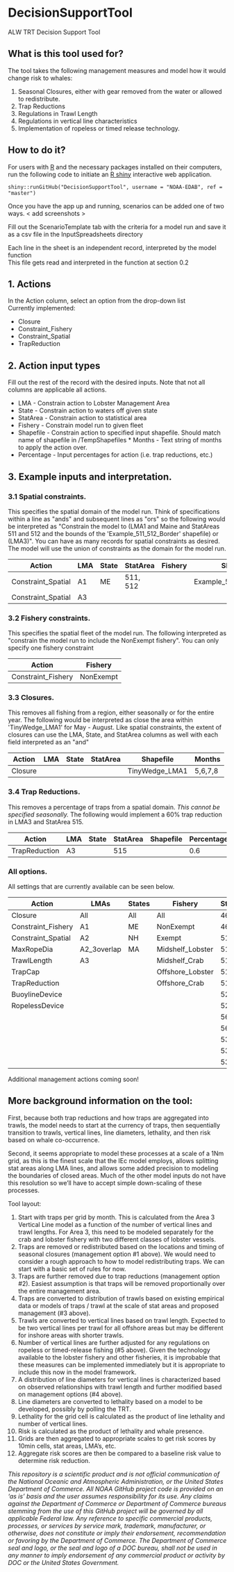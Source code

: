 # DecisionSupportTool
ALW TRT Decision Support Tool

## What is this tool used for?

The tool takes the following management measures and model how it would change risk to whales:

1.	Seasonal Closures, either with gear removed from the water or allowed to redistribute.
2.	Trap Reductions
3.	Regulations in Trawl Length
4.	Regulations in vertical line characteristics
5.	Implementation of ropeless or timed release technology.

## How to do it?

For users with [R](https://cran.r-project.org/) and the necessary packages installed on their computers, run the following code to initiate an [R shiny](https://shiny.rstudio.com/) interactive web application.

```
shiny::runGitHub("DecisionSupportTool", username = "NOAA-EDAB", ref = "master")

```
Once you have the app up and running, scenarios can be added one of two ways. < add screenshots > 

Fill out the ScenarioTemplate tab with the criteria for a model run and save it as a csv file in the InputSpreadsheets directory								
								
Each line in the sheet is an independent record, interpreted by the model function								
This file gets read and interpreted in the function at section 0.2								
								
## 1. Actions

In the Action column, select an option from the drop-down list								
Currently implemented: 
*	Closure
*	Constraint_Fishery
*	Constraint_Spatial
*	TrapReduction
							
## 2. Action input types

Fill out the rest of the record with the desired inputs. Note that not all columns are applicable all actions.

*	LMA	- Constrain action to Lobster Management Area						
*	State	- Constrain action to waters off given state						
*	StatArea - Constrain action to statistical area						
*	Fishery - Constrain model run to given fleet						
*	Shapefile - Constrain action to specified input shapefile. Should match name of shapefile in /TempShapefiles	*	Months - Text string of months to apply the action over.						
*	Percentage - Input percentages for action (i.e. trap reductions, etc.)						

## 3. Example inputs and interpretation.

### 3.1 Spatial constraints.

This specifies the spatial domain of the model run. Think of specifications within a line as "ands" and subsequent lines as "ors" so the following would be interpreted as "Constrain the model to (LMA1 and Maine and StatAreas 511 and 512 and the bounds of the 'Example_511_512_Border' shapefile) or (LMA3)". You can have as many records for spatial constraints as desired. The model will use the union of constraints as the domain for the model run.

| Action             | LMA | State | StatArea | Fishery | Shapefile              |
|--------------------|-----|-------|----------|---------|------------------------|
| Constraint_Spatial | A1  | ME    | 511, 512 |         | Example_511_512_Border |
| Constraint_Spatial | A3  |       |          |         |                        |

### 3.2 Fishery constraints. 

This specifies the spatial fleet of the model run. The following interpreted as "constrain the model run to include the NonExempt fishery". You can only specify one fishery constraint							
								
| Action             | Fishery   |
|--------------------|-----------|
| Constraint_Fishery | NonExempt |

### 3.3 Closures. 

This removes all fishing from a region, either seasonally or for the entire year. The following would be interpreted as close the area within 'TinyWedge_LMA1' for May - August. Like spatial constraints, the extent of closures can use the LMA, State, and StatArea columns as well with each field interpreted as an "and"

| Action  | LMA | State | StatArea | Shapefile      | Months  |
|---------|-----|-------|----------|----------------|---------|
| Closure |     |       |          | TinyWedge_LMA1 | 5,6,7,8 |
								
### 3.4 Trap Reductions.

This removes a percentage of traps from a spatial domain. *This cannot be specified seasonally.* The following would implement a 60% trap reduction in LMA3 and StatArea 515.
								
| Action        | LMA | State | StatArea | Shapefile | Percentage |
|---------------|-----|-------|----------|-----------|------------|
| TrapReduction | A3  |       | 515      |           | 0.6        |


### All options.

All settings that are currently available can be seen below.

| Action             | LMAs        | States | Fishery          | StatArea | TrawlRegulation | MaxRopeDia | BuoylineDevice     | RopelessDevice  |
|--------------------|-------------|--------|------------------|----------|-----------------|------------|--------------------|-----------------|
| Closure            | All         | All    | All              | 464      | Min             | 1,700      | 1,700@100m         | TimedRelease    |
| Constraint_Fishery | A1          | ME     | NonExempt        | 465      | Max             | 3/8        | SSS_Regular        | AcousticRelease |
| Constraint_Spatial | A2          | NH     | Exempt           | 511      | Exactly         | 7/16       | SSS_To500m         |                 |
| MaxRopeDia         | A2_3overlap | MA     | Midshelf_Lobster | 512      |                 | 1/2        | TimedTensionCutter |                 |
| TrawlLength        | A3          |        | Midshelf_Crab    | 513      |                 | 9/16       |                    |                 |
| TrapCap            |             |        | Offshore_Lobster | 514      |                 | 5/8        |                    |                 |
| TrapReduction      |             |        | Offshore_Crab    | 515      |                 |            |                    |                 |
| BuoylineDevice     |             |        |                  | 521      |                 |            |                    |                 |
| RopelessDevice     |             |        |                  | 522      |                 |            |                    |                 |
|                    |             |        |                  | 561      |                 |            |                    |                 |
|                    |             |        |                  | 562      |                 |            |                    |                 |
|                    |             |        |                  | 537      |                 |            |                    |                 |
|                    |             |        |                  | 538      |                 |            |                    |                 |
|                    |             |        |                  | 539      |                 |            |                    |                 |

Additional management actions coming soon!

## More background information on the tool:

First, because both trap reductions and how traps are aggregated into trawls, the model needs to start at the currency of traps, then sequentially transition to trawls, vertical lines, line diameters, lethality, and then risk based on whale co-occurrence.

Second, it seems appropriate to model these processes at a scale of a 1Nm grid, as this is the finest scale that the IEc model employs, allows splitting stat areas along LMA lines, and allows some added precision to modeling the boundaries of closed areas. Much of the other model inputs do not have this resolution so we’ll have to accept simple down-scaling of these processes.

Tool layout:
1.	Start with traps per grid by month. This is calculated from the Area 3 Vertical Line model as a function of the number of vertical lines and trawl lengths. For Area 3, this need to be modeled separately for the crab and lobster fishery with two different classes of lobster vessels.
2.	Traps are removed or redistributed based on the locations and timing of seasonal closures (management option #1 above). We would need to consider a rough approach to how to model redistributing traps. We can start with a basic set of rules for now.
3.	Traps are further removed due to trap reductions (management option #2). Easiest assumption is that traps will be removed proportionally over the entire management area.
4.	Traps are converted to distribution of trawls based on existing empirical data or models of traps / trawl at the scale of stat areas and proposed management (#3 above).
5.	Trawls are converted to vertical lines based on trawl length. Expected to be two vertical lines per trawl for all offshore areas but may be different for inshore areas with shorter trawls.
6.	Number of vertical lines are further adjusted for any regulations on ropeless or timed-release fishing (#5 above). Given the technology available to the lobster fishery and other fisheries, it is improbable that these measures can be implemented immediately but it is appropriate to include this now in the model framework.
7.	A distribution of line diameters for vertical lines is characterized based on observed relationships with trawl length and further modified based on management options (#4 above).
8.	Line diameters are converted to lethality based on a model to be developed, possibly by polling the TRT.
9.	Lethality for the grid cell is calculated as the product of line lethality and number of vertical lines.
10.	Risk is calculated as the product of lethality and whale presence.
11.	Grids are then aggregated to appropriate scales to get risk scores by 10min cells, stat areas, LMA’s, etc.
12.	Aggregate risk scores are then be compared to a baseline risk value to determine risk reduction.


*This repository is a scientific product and is not official communication of the National Oceanic and Atmospheric Administration, or the United States Department of Commerce. All NOAA GitHub project code is provided on an ‘as is’ basis and the user assumes responsibility for its use. Any claims against the Department of Commerce or Department of Commerce bureaus stemming from the use of this GitHub project will be governed by all applicable Federal law. Any reference to specific commercial products, processes, or services by service mark, trademark, manufacturer, or otherwise, does not constitute or imply their endorsement, recommendation or favoring by the Department of Commerce. The Department of Commerce seal and logo, or the seal and logo of a DOC bureau, shall not be used in any manner to imply endorsement of any commercial product or activity by DOC or the United States Government.*